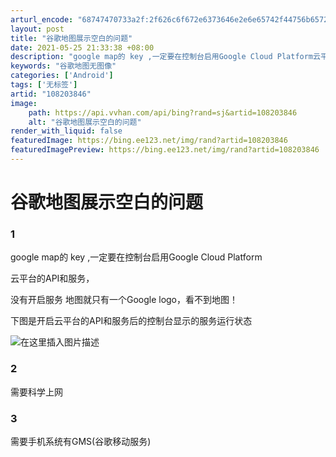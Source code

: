 ```yaml
---
arturl_encode: "68747470733a2f:2f626c6f672e6373646e2e6e65742f44756b65725f7465632f:61727469636c652f64657461696c732f313038323033383436"
layout: post
title: "谷歌地图展示空白的问题"
date: 2021-05-25 21:33:38 +08:00
description: "google map的 key ,一定要在控制台启用Google Cloud Platform云平台"
keywords: "谷歌地图无图像"
categories: ['Android']
tags: ['无标签']
artid: "108203846"
image:
    path: https://api.vvhan.com/api/bing?rand=sj&artid=108203846
    alt: "谷歌地图展示空白的问题"
render_with_liquid: false
featuredImage: https://bing.ee123.net/img/rand?artid=108203846
featuredImagePreview: https://bing.ee123.net/img/rand?artid=108203846
---
```


# 谷歌地图展示空白的问题

### 1

google map的 key ,一定要在控制台启用Google Cloud Platform
  
云平台的API和服务，
  
没有开启服务 地图就只有一个Google logo，看不到地图！
  
下图是开启云平台的API和服务后的控制台显示的服务运行状态

![在这里插入图片描述](https://i-blog.csdnimg.cn/blog_migrate/486bc03ce15f78742944c058e80b299e.png#pic_center)

### 2

需要科学上网

### 3

需要手机系统有GMS(谷歌移动服务)